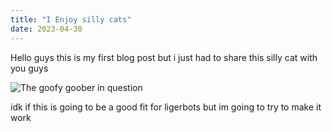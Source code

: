 ```yaml
---
title: "I Enjoy silly cats"
date: 2023-04-30
---
```


Hello guys this is my first blog post but i just had to share this silly cat with you guys 

![The goofy goober in question](https://user-images.githubusercontent.com/116044305/235366264-588039d7-860a-423f-9980-c9adf8739991.png)

idk if this is going to be a good fit for ligerbots but im going to try to make it work
